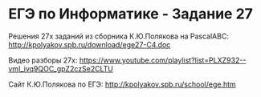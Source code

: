 # ЕГЭ по Информатике - Задание 27
Решения 27х заданий из сборника К.Ю.Полякова на PascalABC:
http://kpolyakov.spb.ru/download/ege27-C4.doc

Видео разборы 27х: https://www.youtube.com/playlist?list=PLXZ932--vmI_ivq9QOC_gpZ2czSe2CLTU

Сайт К.Ю.Полякова по ЕГЭ: http://kpolyakov.spb.ru/school/ege.htm

